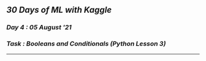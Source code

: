 ## _30 Days of ML with Kaggle_
### _Day 4 : 05 August '21_
### _Task : Booleans and Conditionals (Python Lesson 3)_
---

